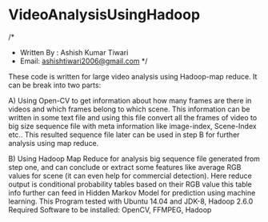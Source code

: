 # VideoAnalysisUsingHadoop
/*
* Written By : Ashish Kumar Tiwari
* Email: ashishtiwari2006@gmail.com
*/


These code is written for large video analysis using Hadoop-map reduce. It can be break into two parts:

A) Using Open-CV to get information about how many frames are there in videos and which frames belong to which scene. This information can be written in some text file and using this file convert all the frames of video to big size sequence file with meta information like image-index, Scene-Index etc.. This resulted sequence file later can be used in step B for further analysis using map reduce.


B) Using Hadoop Map Reduce for analysis big sequence file generated from step one, and can conclude or extract some features like average RGB values for scene (it can even help for commercial detection). Here reduce output is conditional probability tables based on their RGB value this table info further can feed in Hidden Markov Model for prediction using machine learning. This Program tested with Ubuntu 14.04 and JDK-8, Hadoop 2.6.0 Required Software to be installed: OpenCV, FFMPEG, Hadoop 

